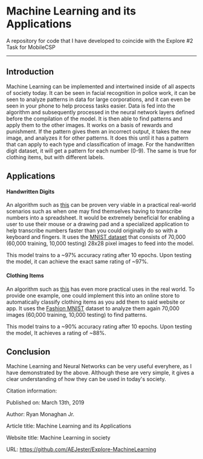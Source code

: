 # Machine Learning and its Applications
A repository for code that I have developed to coincide with the Explore #2 Task for MobileCSP

---
## Introduction
Machine Learning can be implemented and intertwined inside of all aspects of society today. It can be seen in facial recognition in police work, it can be seen to analyze patterns in data for large corporations, and it can even be seen in your phone to help process tasks easier. Data is fed into the algorithm and subsequently processed in the neural network layers defined before the compilation of the model. It is then able to find patterns and apply them to the other images. It works on a basis of rewards and punishment. If the pattern gives them an incorrect output, it takes the new image, and analyzes it for other patterns. It does this until it has a pattern that can apply to each type and classification of image. For the handwritten digit dataset, it will get a pattern for each number (0-9). The same is true for clothing items, but with different labels.

## Applications
#### Handwritten Digits
An algorithm such as [this](https://github.com/AEJester/Explore-MachineLearning/blob/master/digit_recognizer.py) can be proven very viable in a practical real-world scenarios such as when one may find themselves having to transcribe numbers into a spreadsheet. It would be extremely beneficial for enabling a user to use their mouse or a drawing pad and a specialized application to help transcribe numbers faster than you could originally do so with a keyboard and fingers. It uses the [MNIST dataset](http://yann.lecun.com/exdb/mnist/) that consists of 70,000 (60,000 training, 10,000 testing)  28x28 pixel images to feed into the model.

This model trains to a ~97% accuracy rating after 10 epochs. Upon testing the model, it can achieve the exact same rating of ~97%.

#### Clothing Items
An algorithm such as [this](https://github.com/AEJester/Explore-MachineLearning/blob/master/clothing_recognizer.py) has even more practical uses in the real world. To provide one example, one could implement this into an online store to automatically classify clothing items as you add them to said website or app. It uses the [Fashion MNIST](https://github.com/zalandoresearch/fashion-mnist) dataset to analyze them again 70,000 images (60,000 training, 10,000 testing) to find patterns. 

This model trains to a ~90% accuracy rating after 10 epochs. Upon testing the model, It achieves a rating of ~88%.

## Conclusion
Machine Learning and Neural Networks can be very useful everyhere, as I have demonstrated by the above. Although these are very simple, it gives a clear understanding of how they can be used in today's society.

Citation information:

Published on: March 13th, 2019

Author: Ryan Monaghan Jr.

Article title: Machine Learning and its Applications

Website title: Machine Learning in society

URL: https://github.com/AEJester/Explore-MachineLearning
